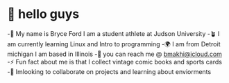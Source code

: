 # 👋 hello guys
-🙋 My name is Bryce Ford I am a student athlete at Judson University 
-🪴 I am currently learning Linux and Intro to programming
-🌍 I am from Detroit michigan I am based in Illinois
-📖 you can reach me @ bmakhi@icloud.com
-⚡ Fun fact about me is that I collect vintage comic books and sports cards
-🤔 Imlooking to collaborate on projects and learning about enviorments 
